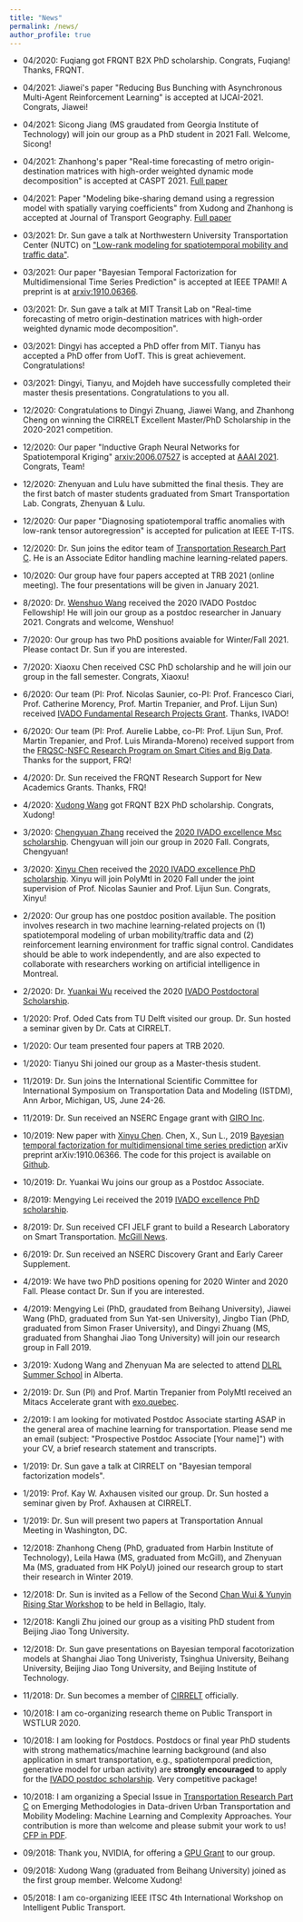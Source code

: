 ```yaml
---
title: "News"
permalink: /news/
author_profile: true
---
```


* 04/2020: Fuqiang got FRQNT B2X PhD scholarship. Congrats, Fuqiang! Thanks, FRQNT.

* 04/2021: Jiawei's paper "Reducing Bus Bunching with Asynchronous Multi-Agent Reinforcement Learning" is accepted at IJCAI-2021. Congrats, Jiawei!

* 04/2021: Sicong Jiang (MS graudated from Georgia Institute of Technology) will join our group as a PhD student in 2021 Fall. Welcome, Sicong!

* 04/2021: Zhanhong's paper "Real-time forecasting of metro origin-destination matrices with high-order weighted dynamic mode decomposition" is accepted at CASPT 2021. [Full paper](https://arxiv.org/abs/2101.00466)

* 04/2021: Paper "Modeling bike-sharing demand using a regression model with spatially varying coefficients" from Xudong and Zhanhong is accepted at Journal of Transport Geography. [Full paper](https://doi.org/10.1016/j.jtrangeo.2021.103059)

* 03/2021: Dr. Sun gave a talk at Northwestern University Transportation Center (NUTC) on ["Low-rank modeling for spatiotemporal mobility and traffic data"](https://planitpurple.northwestern.edu/event/573360).

* 03/2021: Our paper "Bayesian Temporal Factorization for Multidimensional Time Series Prediction" is accepted at IEEE TPAMI! A preprint is at [arxiv:1910.06366](https://arxiv.org/abs/1910.06366). 

* 03/2021: Dr. Sun gave a talk at MIT Transit Lab on "Real-time forecasting of metro origin-destination matrices with high-order weighted dynamic mode decomposition".

* 03/2021: Dingyi has accepted a PhD offer from MIT. Tianyu has accepted a PhD offer from UofT. This is great achievement. Congratulations!

* 03/2021: Dingyi, Tianyu, and Mojdeh have successfully completed their master thesis presentations. Congratulations to you all. 

* 12/2020: Congratulations to Dingyi Zhuang, Jiawei Wang, and Zhanhong Cheng on winning the CIRRELT Excellent Master/PhD Scholarship in the 2020-2021 competition. 

* 12/2020: Our paper "Inductive Graph Neural Networks for Spatiotemporal Kriging" [arxiv:2006.07527](https://arxiv.org/abs/2006.07527) is accepted at [AAAI 2021](https://aaai.org/Conferences/AAAI-21/). Congrats, Team!

* 12/2020: Zhenyuan and Lulu have submitted the final thesis. They are the first batch of master students graduated from Smart Transportation Lab. Congrats, Zhenyuan & Lulu.

* 12/2020: Our paper "Diagnosing spatiotemporal traffic anomalies with low-rank tensor autoregression" is accepted for pulication at IEEE T-ITS.

* 12/2020: Dr. Sun joins the editor team of [Transportation Research Part C](https://www.journals.elsevier.com/transportation-research-part-c-emerging-technologies). He is an Associate Editor handling machine learning-related papers. 

* 10/2020: Our group have four papers accepted at TRB 2021 (online meeting). The four presentations will be given in January 2021. 

* 8/2020: Dr. [Wenshuo Wang](http://wenshuow.com/) received the 2020 IVADO Postdoc Fellowship! He will join our group as a postdoc researcher in January 2021. Congrats and welcome, Wenshuo!

* 7/2020: Our group has two PhD positions avaiable for Winter/Fall 2021. Please contact Dr. Sun if you are interested.

* 7/2020: Xiaoxu Chen received CSC PhD scholarship and he will join our group in the fall semester. Congrats, Xiaoxu!

* 6/2020: Our team (PI: Prof. Nicolas Saunier, co-PI: Prof. Francesco Ciari, Prof. Catherine Morency, Prof. Martin Trepanier, and Prof. Lijun Sun)  received [IVADO Fundamental Research Projects Grant](https://ivado.ca/en/ivado-scholarships/fundamental-research-projects-grants/). Thanks, IVADO!

* 6/2020: Our team (PI: Prof. Aurelie Labbe, co-PI: Prof. Lijun Sun, Prof. Martin Trepanier, and Prof. Luis Miranda-Moreno) received support from the [FRQSC-NSFC Research Program on Smart Cities and Big Data](http://www.frqsc.gouv.qc.ca/en/bourses-et-subventions/consulter-les-programmes-remplir-une-demande/bourse/nsfc-frqsc-research-program-on-smart-cities-and-big-data-degbbao11568127414161). Thanks for the support, FRQ!

* 4/2020: Dr. Sun received the FRQNT Research Support for New Academics Grants. Thanks, FRQ! 

* 4/2020: [Xudong Wang](https://martina1024.github.io/) got FRQNT B2X PhD scholarship. Congrats, Xudong!

* 3/2020: [Chengyuan Zhang](https://chengyuanzhang.wixsite.com/home) received the [2020 IVADO excellence Msc scholarship](https://ivado.ca/en/ivado-scholarships/excellence-scholarships-msc/). Chengyuan will join our group in 2020 Fall. Congrats, Chengyuan!

* 3/2020: [Xinyu Chen](https://xinychen.github.io/) received the [2020 IVADO excellence PhD scholarship](https://ivado.ca/en/ivado-scholarships/excellence-scholarships-phd/). Xinyu will join PolyMtl in 2020 Fall under the joint supervision of Prof. Nicolas Saunier and Prof. Lijun Sun. Congrats, Xinyu!

* 2/2020: Our group has one postdoc position available. The position involves research in two machine learning-related projects on (1) spatiotemporal modeling of urban mobility/traffic data and (2) reinforcement learning environment for traffic signal control. Candidates should be able to work independently, and are also expected to collaborate with researchers working on artificial intelligence in Montreal. 

* 2/2020: Dr. [Yuankai Wu](https://kaimaoge.github.io/) received the 2020 [IVADO Postdoctoral Scholarship](https://ivado.ca/en/ivado-scholarships/postdoctoral-scholarships/).

* 1/2020: Prof. Oded Cats from TU Delft visited our group. Dr. Sun hosted a seminar given by Dr. Cats at CIRRELT.

* 1/2020: Our team presented four papers at TRB 2020.

* 1/2020: Tianyu Shi joined our group as a Master-thesis student.

* 11/2019: Dr. Sun joins the International Scientific Committee for International Symposium on Transportation Data and Modeling (ISTDM), Ann Arbor, Michigan, US, June 24-26.

* 11/2019: Dr. Sun received an NSERC Engage grant with [GIRO Inc](https://www.giro.ca/en-ca/).

* 10/2019: New paper with [Xinyu Chen](https://xinychen.github.io/). Chen, X., Sun L., 2019 [Bayesian temporal factorization for multidimensional time series prediction](https://arxiv.org/abs/1910.06366) arXiv preprint arXiv:1910.06366. The code for this project is available on [Github](https://github.com/xinychen/transdim). 

* 10/2019: Dr. Yuankai Wu joins our group as a Postdoc Associate.

* 8/2019: Mengying Lei received the 2019 [IVADO excellence PhD scholarship](https://ivado.ca/en/ivado-scholarships/excellence-scholarships-phd/).

* 8/2019: Dr. Sun received CFI JELF grant to build a Research Laboratory on Smart Transportation. [McGill News](https://www.mcgill.ca/newsroom/channels/news/mcgill-researchers-receive-65m-funding-cfi-and-government-quebec-299460).

* 6/2019: Dr. Sun received an NSERC Discovery Grant and Early Career Supplement. 

* 4/2019: We have two PhD positions opening for 2020 Winter and 2020 Fall. Please contact Dr. Sun if you are interested. 

* 4/2019: Mengying Lei (PhD, graudated from Beihang University), Jiawei Wang (PhD, graduated from Sun Yat-sen University), Jingbo Tian (PhD, graduated from Simon Fraser University), and Dingyi Zhuang (MS, graduated from Shanghai Jiao Tong University) will join our research group in Fall 2019. 

* 3/2019: Xudong Wang and Zhenyuan Ma are selected to attend [DLRL Summer School](https://www.cifar.ca/events/deep-learning-and-reinforcement-learning-summer-school) in Alberta.

* 2/2019: Dr. Sun (PI) and Prof. Martin Trepanier from PolyMtl received an Mitacs Accelerate grant with [exo.quebec](https://exo.quebec/).

* 2/2019: I am looking for motivated Postdoc Associate starting ASAP in the general area of machine learning for transportation. Please send me an email (subject: "Prospective Postdoc Associate [Your name]") with your CV, a brief research statement and transcripts.

* 1/2019: Dr. Sun gave a talk at CIRRELT on "Bayesian temporal factorization models".

* 1/2019: Prof. Kay W. Axhausen visited our group. Dr. Sun hosted a seminar given by Prof. Axhausen at CIRRELT.

* 1/2019: Dr. Sun will present two papers at Transportation Annual Meeting in Washington, DC. 

* 12/2018: Zhanhong Cheng (PhD, graduated from Harbin Institute of Technology), Leila Hawa (MS, graduated from McGill), and Zhenyuan Ma (MS, graduated from HK PolyU) joined our research group to start their research in Winter 2019.

* 12/2018: Dr. Sun is invited as a Fellow of the Second [Chan Wui & Yunyin Rising Star Workshop](https://commons.ualr.edu/chanrsworkshop/) to be held in Bellagio, Italy.

* 12/2018: Kangli Zhu joined our group as a visiting PhD student from Beijing Jiao Tong University.

* 12/2018: Dr. Sun gave presentations on Bayesian temporal facotorization models at Shanghai Jiao Tong Univeristy, Tsinghua University, Beihang University, Beijing Jiao Tong University, and Beijing Institute of Technology.  

* 11/2018: Dr. Sun becomes a member of [CIRRELT](https://www.cirrelt.ca/) officially.

* 10/2018: I am co-organizing research theme on Public Transport in WSTLUR 2020.  

* 10/2018: I am looking for Postdocs. Postdocs or final year PhD students with strong mathematics/machine learning background (and also application in smart transportation, e.g., spatiotemporal prediction, generative model for urban activity) are __strongly encouraged__ to apply for the [IVADO postdoc scholarship](https://ivado.ca/en/ivado-scholarships/postdoctoral-scholarships/). Very competitive package!

* 10/2018: I am organizing a Special Issue in [Transportation Research Part C](https://www.journals.elsevier.com/transportation-research-part-c-emerging-technologies/call-for-papers/emerging-methods-for-data-driven-urban-transportation) on Emerging Methodologies in Data-driven Urban Transportation and Mobility Modeling: Machine Learning and Complexity Approaches. Your contribution is more than welcome and please submit your work to us! [CFP in PDF](https://lijunsun.github.io/files/TRC_CFP.pdf).

* 09/2018: Thank you, NVIDIA, for offering a [GPU Grant](https://developer.nvidia.com/academic_gpu_seeding) to our group.

* 09/2018: Xudong Wang (graduated from Beihang University) joined as the first group member. Welcome Xudong!

* 05/2018: I am co-organizing IEEE ITSC 4th International Workshop on Intelligent Public Transport.